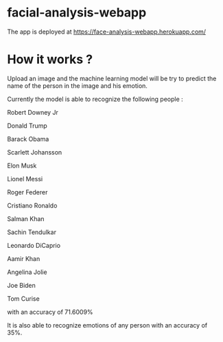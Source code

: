 # facial-analysis-webapp

The app is deployed at https://face-analysis-webapp.herokuapp.com/ 


# How it works ?
Upload an image and the machine learning model will be try to predict the name of the person in the image and his emotion.


Currently the model is able to recognize the following people :


Robert Downey Jr

Donald Trump

Barack Obama

Scarlett Johansson

Elon Musk

Lionel Messi

Roger Federer

Cristiano Ronaldo

Salman Khan

Sachin Tendulkar

Leonardo DiCaprio

Aamir Khan

Angelina Jolie

Joe Biden

Tom Curise


with an accuracy of 71.6009%

It is also able to recognize emotions of any person with an accuracy of 35%.
